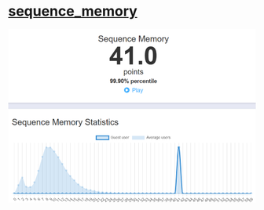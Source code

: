 # [sequence_memory](https://humanbenchmark.com/tests/sequence)

  ![the result](sequence_memory.png)
